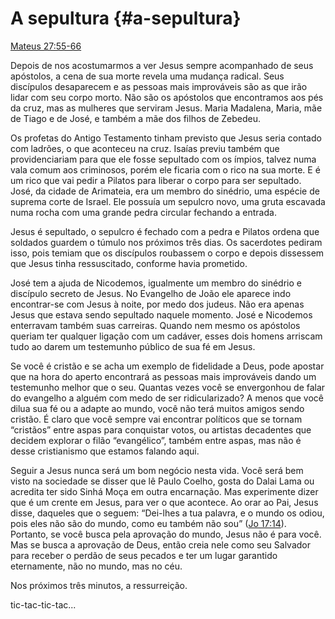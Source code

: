 # A sepultura {#a-sepultura}

[Mateus 27:55-66](http://bibliaonline.com.br/acf/mt/27/55-66)

Depois de nos acostumarmos a ver Jesus sempre acompanhado de seus apóstolos, a cena de sua morte revela uma mudança radical. Seus discípulos desaparecem e as pessoas mais improváveis são as que irão lidar com seu corpo morto. Não são os apóstolos que encontramos aos pés da cruz, mas as mulheres que serviram Jesus. Maria Madalena, Maria, mãe de Tiago e de José, e também a mãe dos filhos de Zebedeu.

Os profetas do Antigo Testamento tinham previsto que Jesus seria contado com ladrões, o que aconteceu na cruz. Isaías previu também que providenciariam para que ele fosse sepultado com os ímpios, talvez numa vala comum aos criminosos, porém ele ficaria com o rico na sua morte. E é um rico que vai pedir a Pilatos para liberar o corpo para ser sepultado. José, da cidade de Arimateia, era um membro do sinédrio, uma espécie de suprema corte de Israel. Ele possuía um sepulcro novo, uma gruta escavada numa rocha com uma grande pedra circular fechando a entrada.

Jesus é sepultado, o sepulcro é fechado com a pedra e Pilatos ordena que soldados guardem o túmulo nos próximos três dias. Os sacerdotes pediram isso, pois temiam que os discípulos roubassem o corpo e depois dissessem que Jesus tinha ressuscitado, conforme havia prometido.

José tem a ajuda de Nicodemos, igualmente um membro do sinédrio e discípulo secreto de Jesus. No Evangelho de João ele aparece indo encontrar-se com Jesus à noite, por medo dos judeus. Não era apenas Jesus que estava sendo sepultado naquele momento. José e Nicodemos enterravam também suas carreiras. Quando nem mesmo os apóstolos queriam ter qualquer ligação com um cadáver, esses dois homens arriscam tudo ao darem um testemunho público de sua fé em Jesus.

Se você é cristão e se acha um exemplo de fidelidade a Deus, pode apostar que na hora do aperto encontrará as pessoas mais improváveis dando um testemunho melhor que o seu. Quantas vezes você se envergonhou de falar do evangelho a alguém com medo de ser ridicularizado? A menos que você dilua sua fé ou a adapte ao mundo, você não terá muitos amigos sendo cristão. É claro que você sempre vai encontrar políticos que se tornam “cristãos” entre aspas para conquistar votos, ou artistas decadentes que decidem explorar o filão “evangélico”, também entre aspas, mas não é desse cristianismo que estamos falando aqui.

Seguir a Jesus nunca será um bom negócio nesta vida. Você será bem visto na sociedade se disser que lê Paulo Coelho, gosta do Dalai Lama ou acredita ter sido Sinhá Moça em outra encarnação. Mas experimente dizer que é um crente em Jesus, para ver o que acontece. Ao orar ao Pai, Jesus disse, daqueles que o seguem: “Dei-lhes a tua palavra, e o mundo os odiou, pois eles não são do mundo, como eu também não sou” ([Jo 17:14](http://bibliaonline.com.br/acf/jo/17/14)). Portanto, se você busca pela aprovação do mundo, Jesus não é para você. Mas se busca a aprovação de Deus, então creia nele como seu Salvador para receber o perdão de seus pecados e ter um lugar garantido eternamente, não no mundo, mas no céu.

Nos próximos três minutos, a ressurreição.

tic-tac-tic-tac...